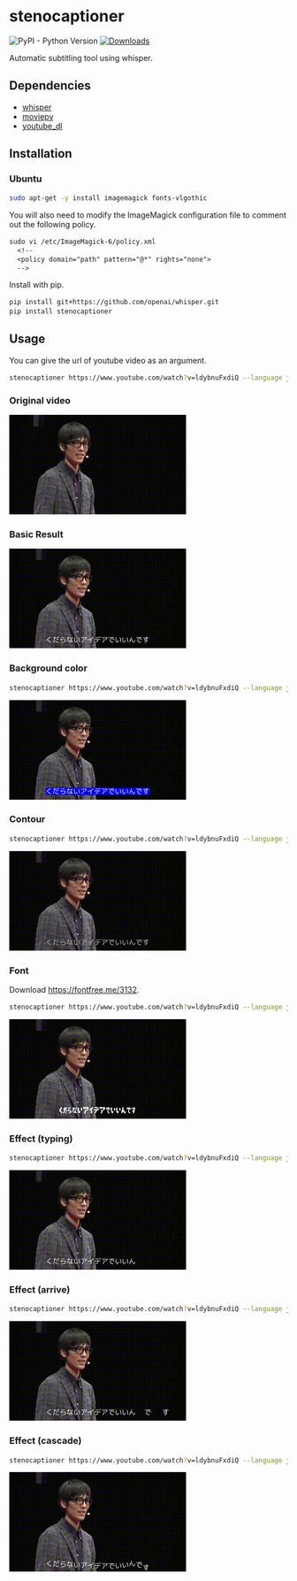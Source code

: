 # stenocaptioner

![PyPI - Python Version](https://img.shields.io/pypi/pyversions/stenocaptioner)
[![Downloads](https://pepy.tech/badge/stenocaptioner)](https://pepy.tech/project/stenocaptioner)

Automatic subtitling tool using whisper.

## Dependencies

* [whisper](https://github.com/openai/whisper)
* [moviepy](https://github.com/Zulko/moviepy)
* [youtube_dl](https://github.com/ytdl-org/youtube-dl)

## Installation

### Ubuntu

```sh
sudo apt-get -y install imagemagick fonts-vlgothic
```

You will also need to modify the ImageMagick configuration file to comment out the following policy.

```
sudo vi /etc/ImageMagick-6/policy.xml
  <!--
  <policy domain="path" pattern="@*" rights="none">
  -->
```

Install with pip.

```sh
pip install git+https://github.com/openai/whisper.git
pip install stenocaptioner
```

## Usage

You can give the url of youtube video as an argument.

```sh
stenocaptioner https://www.youtube.com/watch?v=ldybnuFxdiQ --language ja
```

### Original video

![demo_org](https://raw.githubusercontent.com/neka-nat/stenocaptioner/master/assets/demo_org.gif)

### Basic Result

![result_basic](https://raw.githubusercontent.com/neka-nat/stenocaptioner/master/assets/result_basic.gif)

### Background color

```sh
stenocaptioner https://www.youtube.com/watch?v=ldybnuFxdiQ --language ja --background-color blue
```

![result_bg_color_blue](https://raw.githubusercontent.com/neka-nat/stenocaptioner/master/assets/result_bg_color_blue.gif)

### Contour

```sh
stenocaptioner https://www.youtube.com/watch?v=ldybnuFxdiQ --language ja --contour-color black
```

![result_contour](https://raw.githubusercontent.com/neka-nat/stenocaptioner/master/assets/result_contour.gif)

### Font

Download https://fontfree.me/3132.

```sh
stenocaptioner https://www.youtube.com/watch?v=ldybnuFxdiQ --language ja --font ./gomarice_mukasi_mukasi.ttf
```

![result_font](https://raw.githubusercontent.com/neka-nat/stenocaptioner/master/assets/result_font.gif)

### Effect (typing)

```sh
stenocaptioner https://www.youtube.com/watch?v=ldybnuFxdiQ --language ja --letter-effect typing
```

![result_typing](https://raw.githubusercontent.com/neka-nat/stenocaptioner/master/assets/result_typing.gif)

### Effect (arrive)

```sh
stenocaptioner https://www.youtube.com/watch?v=ldybnuFxdiQ --language ja --letter-effect arrive
```

![result_arrive](https://raw.githubusercontent.com/neka-nat/stenocaptioner/master/assets/result_arrive.gif)

### Effect (cascade)

```sh
stenocaptioner https://www.youtube.com/watch?v=ldybnuFxdiQ --language ja --letter-effect cascade
```

![result_cascade](https://raw.githubusercontent.com/neka-nat/stenocaptioner/master/assets/result_cascade.gif)
